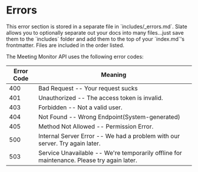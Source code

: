 # Errors

<aside class="notice">This error section is stored in a separate file in `includes/_errors.md`. Slate allows you to optionally separate out your docs into many files...just save them to the `includes` folder and add them to the top of your `index.md`'s frontmatter. Files are included in the order listed.</aside>

The Meeting Monitor API uses the following error codes:


Error Code | Meaning
---------- | -------
400 | Bad Request -- Your request sucks
401 | Unauthorized -- The access token is invalid.
403 | Forbidden -- Not a valid user.
404 | Not Found -- Wrong Endpoint(System-generated)
405 | Method Not Allowed -- Permission Error.
500 | Internal Server Error -- We had a problem with our server. Try again later.
503 | Service Unavailable -- We're temporarily offline for maintenance. Please try again later.
